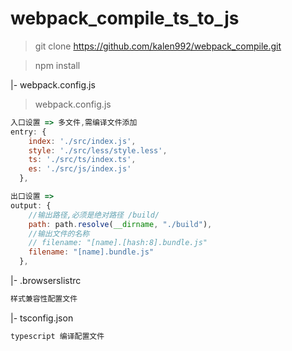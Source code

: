 # webpack_compile_ts_to_js

> git clone https://github.com/kalen992/webpack_compile.git

> npm install

|- webpack.config.js

> webpack.config.js
```js
入口设置 => 多文件,需编译文件添加
entry: {
    index: './src/index.js',
    style: './src/less/style.less',
    ts: './src/ts/index.ts',
    es: './src/js/index.js'
  },
```

```js
出口设置 => 
output: {
    //输出路径,必须是绝对路径 /build/
    path: path.resolve(__dirname, "./build"),
    //输出文件的名称
    // filename: "[name].[hash:8].bundle.js"
    filename: "[name].bundle.js"
  },
```

|- .browserslistrc
```txt
样式兼容性配置文件
```

|- tsconfig.json
```txt
typescript 编译配置文件
```
